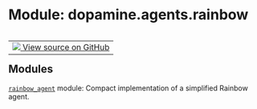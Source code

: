<div itemscope itemtype="http://developers.google.com/ReferenceObject">
<meta itemprop="name" content="dopamine.agents.rainbow" />
<meta itemprop="path" content="Stable" />
</div>

# Module: dopamine.agents.rainbow

<!-- Insert buttons and diff -->

<table class="tfo-notebook-buttons tfo-api nocontent" align="left">
<td>
  <a target="_blank" href="https://github.com/google/dopamine/tree/master/dopamine/agents/rainbow/__init__.py">
    <img src="https://www.tensorflow.org/images/GitHub-Mark-32px.png" />
    View source on GitHub
  </a>
</td>
</table>

## Modules

[`rainbow_agent`](../../dopamine/agents/rainbow/rainbow_agent.md) module:
Compact implementation of a simplified Rainbow agent.
